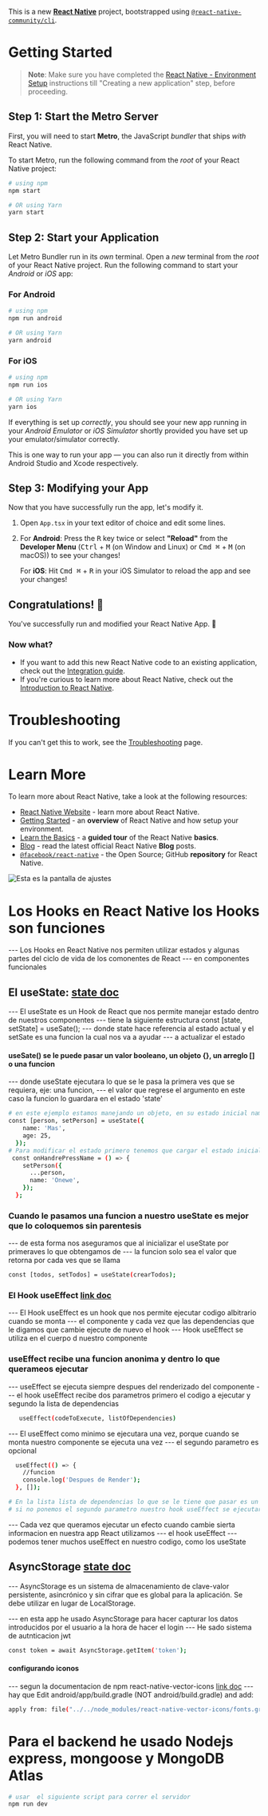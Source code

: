 This is a new [**React Native**](https://reactnative.dev) project, bootstrapped using [`@react-native-community/cli`](https://github.com/react-native-community/cli).

# Getting Started

> **Note**: Make sure you have completed the [React Native - Environment Setup](https://reactnative.dev/docs/environment-setup) instructions till "Creating a new application" step, before proceeding.

## Step 1: Start the Metro Server

First, you will need to start **Metro**, the JavaScript _bundler_ that ships _with_ React Native.

To start Metro, run the following command from the _root_ of your React Native project:

```bash
# using npm
npm start

# OR using Yarn
yarn start
```

## Step 2: Start your Application

Let Metro Bundler run in its _own_ terminal. Open a _new_ terminal from the _root_ of your React Native project. Run the following command to start your _Android_ or _iOS_ app:

### For Android

```bash
# using npm
npm run android

# OR using Yarn
yarn android
```

### For iOS

```bash
# using npm
npm run ios

# OR using Yarn
yarn ios
```

If everything is set up _correctly_, you should see your new app running in your _Android Emulator_ or _iOS Simulator_ shortly provided you have set up your emulator/simulator correctly.

This is one way to run your app — you can also run it directly from within Android Studio and Xcode respectively.

## Step 3: Modifying your App

Now that you have successfully run the app, let's modify it.

1. Open `App.tsx` in your text editor of choice and edit some lines.
2. For **Android**: Press the <kbd>R</kbd> key twice or select **"Reload"** from the **Developer Menu** (<kbd>Ctrl</kbd> + <kbd>M</kbd> (on Window and Linux) or <kbd>Cmd ⌘</kbd> + <kbd>M</kbd> (on macOS)) to see your changes!

   For **iOS**: Hit <kbd>Cmd ⌘</kbd> + <kbd>R</kbd> in your iOS Simulator to reload the app and see your changes!

## Congratulations! :tada:

You've successfully run and modified your React Native App. :partying_face:

### Now what?

- If you want to add this new React Native code to an existing application, check out the [Integration guide](https://reactnative.dev/docs/integration-with-existing-apps).
- If you're curious to learn more about React Native, check out the [Introduction to React Native](https://reactnative.dev/docs/getting-started).

# Troubleshooting

If you can't get this to work, see the [Troubleshooting](https://reactnative.dev/docs/troubleshooting) page.

# Learn More

To learn more about React Native, take a look at the following resources:

- [React Native Website](https://reactnative.dev) - learn more about React Native.
- [Getting Started](https://reactnative.dev/docs/environment-setup) - an **overview** of React Native and how setup your environment.
- [Learn the Basics](https://reactnative.dev/docs/getting-started) - a **guided tour** of the React Native **basics**.
- [Blog](https://reactnative.dev/blog) - read the latest official React Native **Blog** posts.
- [`@facebook/react-native`](https://github.com/facebook/react-native) - the Open Source; GitHub **repository** for React Native.

![Esta es la pantalla de ajustes](imagesnes/pantallaAjustes.png)

# Los Hooks en React Native los Hooks son funciones

--- Los Hooks en React Native nos permiten utilizar estados y algunas partes del ciclo de vida de los comonentes de React
--- en componentes funcionales

## El useState: [state doc](https://reactnative.dev/docs/intro-react#state)

--- El useState es un Hook de React que nos permite manejar estado dentro de nuestros componentes
--- tiene la siguiente estructura const [state, setState] = useSate();
--- donde state hace referencia al estado actual y el setSate es una funcion la cual nos va a ayudar
--- a actualizar el estado

#### useSate() se le puede pasar un valor booleano, un objeto {}, un arreglo [] o una funcion

--- donde useState ejecutara lo que se le pasa la primera ves que se requiera, eje: una funcion,
--- el valor que regrese el argumento en este caso la funcion lo guardara en el estado 'state'

```bash
# en este ejemplo estamos manejando un objeto, en su estado inicial name: 'Mas', age: 25
const [person, setPerson] = useState({
    name: 'Mas',
    age: 25,
  });
# Para modificar el estado primero tenemos que cargar el estado inicial de esta dorm [...person]
 const onHandrePressName = () => {
    setPerson({
      ...person,
      name: 'Onewe',
    });
  };

```

### Cuando le pasamos una funcion a nuestro useState es mejor que lo coloquemos sin parentesis

--- de esta forma nos aseguramos que al inicializar el useState por primeraves lo que obtengamos de
--- la funcion solo sea el valor que retorna por cada ves que se llama

```sh
const [todos, setTodos] = useState(crearTodos);
```

### El Hook useEffect [link doc](https://reactnative.dev/docs/intro-react#state)

--- El Hook useEffect es un hook que nos permite ejecutar codigo albitrario cuando se monta
--- el componente y cada vez que las dependencias que le digamos que cambie ejecute de nuevo el hook
--- Hook useEffect se utiliza en el cuerpo d nuestro componente

### useEffect recibe una funcion anonima y dentro lo que querameos ejecutar

--- useEffect se ejecuta siempre despues del renderizado del componente
--- el hook useEffect recibe dos parametros primero el codigo a ejecutar y segundo la lista de dependencias

```sh
   useEffect(codeToExecute, listOfDependencies)
```

--- El useEffect como minimo se ejecutara una vez, porque cuando se monta nuestro componente se ejecuta una vez
--- el segundo parametro es opcional

```sh
  useEffect(() => {
    //funcion
    console.log('Despues de Render');
  }, []);

# En la lista lista de dependencias lo que se le tiene que pasar es un array
# si no ponemos el segundo parametro nuestro hook useEffect se ejecutara cada vez que se renderice el componente
```

--- Cada vez que queramos ejecutar un efecto cuando cambie sierta informacion en nuestra app React utilizamos
--- el hook useEffect
--- podemos tener muchos useEffect en nuestro codigo, como los useState

## AsyncStorage [state doc](https://reactnative.dev/docs/asyncstorage)

--- AsyncStorage es un sistema de almacenamiento de clave-valor persistente, asincrónico y sin cifrar que es global para la aplicación. Se debe utilizar en lugar de LocalStorage.

--- en esta app he usado AsyncStorage para hacer capturar los datos introducidos por el usuario a la hora de hacer el login
--- He sado sistema de autnticacion jwt

```sh
const token = await AsyncStorage.getItem('token');
```

#### configurando iconos

--- segun la documentacion de npm react-native-vector-icons [link doc](https://www.npmjs.com/package/react-native-vector-icons)
--- hay que Edit android/app/build.gradle (NOT android/build.gradle) and add:

```sh
apply from: file("../../node_modules/react-native-vector-icons/fonts.gradle")
```

# Para el backend he usado Nodejs express, mongoose y MongoDB Atlas

```bash
# usar  el siguiente script para correr el servidor
npm run dev
```
